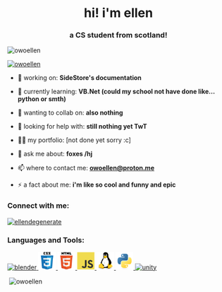 <h1 align="center">hi! i'm ellen</h1>
<h3 align="center">a CS student from scotland!</h3>

<p align="left"> <img src="https://komarev.com/ghpvc/?username=owoellen&label=Profile%20views&color=0e75b6&style=flat" alt="owoellen" /> </p>

<p align="left"> <a href="https://github.com/ryo-ma/github-profile-trophy"><img src="https://github-profile-trophy.vercel.app/?username=owoellen" alt="owoellen" /></a> </p>

- 🔭 working on: **SideStore's documentation**

- 🌱 currently learning: **VB.Net (could my school not have done like... python or smth)**

- 👯 wanting to collab on: **also nothing**

- 🤝 looking for help with: **still nothing yet TwT**

- 👨‍💻 my portfolio: [not done yet sorry :c]

- 💬 ask me about: **foxes /hj**

- 📫 where to contact me: **owoellen@proton.me**

- ⚡ a fact about me: **i'm like so cool and funny and epic**

<h3 align="left">Connect with me:</h3>
<p align="left">
<a href="https://www.youtube.com/@ellendegenerate." target="blank"><img align="center" src="https://raw.githubusercontent.com/rahuldkjain/github-profile-readme-generator/master/src/images/icons/Social/youtube.svg" alt="ellendegenerate" height="30" width="40" /></a>
</p>

<h3 align="left">Languages and Tools:</h3>
<p align="left"> <a href="https://www.blender.org/" target="_blank" rel="noreferrer"> <img src="https://download.blender.org/branding/community/blender_community_badge_white.svg" alt="blender" width="40" height="40"/> </a> <a href="https://www.w3schools.com/css/" target="_blank" rel="noreferrer"> <img src="https://raw.githubusercontent.com/devicons/devicon/master/icons/css3/css3-original-wordmark.svg" alt="css3" width="40" height="40"/> </a> <a href="https://www.w3.org/html/" target="_blank" rel="noreferrer"> <img src="https://raw.githubusercontent.com/devicons/devicon/master/icons/html5/html5-original-wordmark.svg" alt="html5" width="40" height="40"/> </a> <a href="https://developer.mozilla.org/en-US/docs/Web/JavaScript" target="_blank" rel="noreferrer"> <img src="https://raw.githubusercontent.com/devicons/devicon/master/icons/javascript/javascript-original.svg" alt="javascript" width="40" height="40"/> </a> <a href="https://www.linux.org/" target="_blank" rel="noreferrer"> <img src="https://raw.githubusercontent.com/devicons/devicon/master/icons/linux/linux-original.svg" alt="linux" width="40" height="40"/> </a> <a href="https://www.python.org" target="_blank" rel="noreferrer"> <img src="https://raw.githubusercontent.com/devicons/devicon/master/icons/python/python-original.svg" alt="python" width="40" height="40"/> </a> <a href="https://unity.com/" target="_blank" rel="noreferrer"> <img src="https://www.vectorlogo.zone/logos/unity3d/unity3d-icon.svg" alt="unity" width="40" height="40"/> </a> </p>

<p>&nbsp;<img align="center" src="https://github-readme-stats.vercel.app/api?username=owoellen&show_icons=true&locale=en" alt="owoellen" /></p>
<script type='text/javascript' src='https://storage.ko-fi.com/cdn/widget/Widget_2.js'></script><script type='text/javascript'>kofiwidget2.init('Support me on Ko-fi!', '#7acc9e', 'G2G719RXCC');kofiwidget2.draw();</script> 
